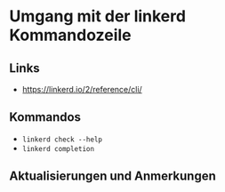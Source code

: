 # Umgang mit der linkerd Kommandozeile

## Links

* https://linkerd.io/2/reference/cli/

## Kommandos

* `linkerd check --help`
* `linkerd completion`

## Aktualisierungen und Anmerkungen

